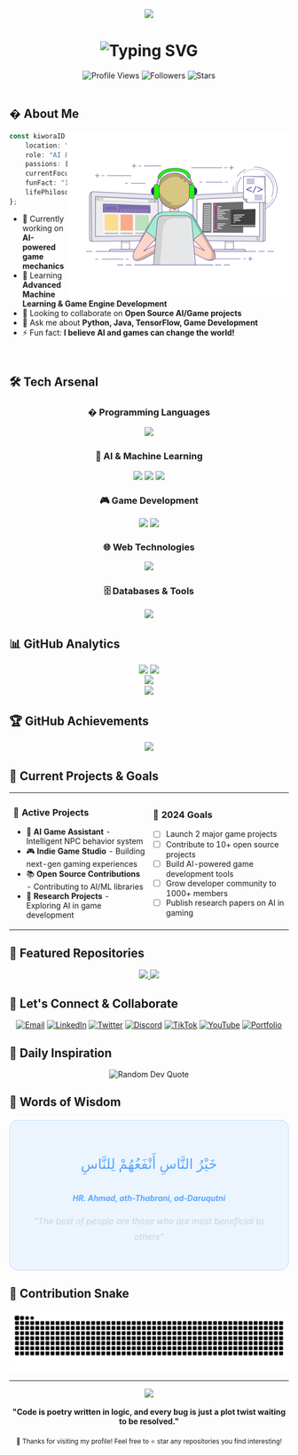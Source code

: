 <div align="center">
  <img src="https://capsule-render.vercel.app/api?type=waving&color=gradient&customColorList=12&height=200&section=header&text=KiworaID&fontSize=80&fontColor=fff&animation=fadeIn&fontAlignY=35" />
</div>

<h1 align="center">
  <img src="https://readme-typing-svg.herokuapp.com?font=Fira+Code&weight=600&size=28&duration=3000&pause=1000&color=58A6FF&center=true&vCenter=true&multiline=true&width=600&height=100&lines=Hi+%F0%9F%91%8B+I'm+KiworaID;AI+%26+Game+Developer;Building+the+Future+with+Code" alt="Typing SVG" />
</h1>

<div align="center">
  <img src="https://komarev.com/ghpvc/?username=KiworaID&style=for-the-badge&color=58A6FF&labelColor=1c1917" alt="Profile Views"/>
  <img src="https://img.shields.io/github/followers/KiworaID?style=for-the-badge&color=58A6FF&labelColor=1c1917" alt="Followers"/>
  <img src="https://img.shields.io/github/stars/KiworaID?style=for-the-badge&color=58A6FF&labelColor=1c1917" alt="Stars"/>
</div>

<br/>

## � About Me

<img align="right" alt="Coding" width="400" src="https://raw.githubusercontent.com/devSouvik/devSouvik/master/gif3.gif">

```typescript
const kiworaID = {
    location: "Indonesia 🇮🇩",
    role: "AI & Game Developer",
    passions: ["Artificial Intelligence", "Game Development", "Innovation"],
    currentFocus: "Building intelligent systems and immersive experiences",
    funFact: "I turn coffee into code and ideas into reality ☕️→💻",
    lifePhilosophy: "The best people are those who benefit others the most"
};
```

- 🔭 Currently working on **AI-powered game mechanics**
- 🌱 Learning **Advanced Machine Learning & Game Engine Development**
- 👯 Looking to collaborate on **Open Source AI/Game projects**
- 💬 Ask me about **Python, Java, TensorFlow, Game Development**
- ⚡ Fun fact: **I believe AI and games can change the world!**

<br clear="right"/>

## 🛠️ Tech Arsenal

<div align="center">

### � Programming Languages
<img src="https://skillicons.dev/icons?i=python,java,js,ts,cpp,cs" />

### 🤖 AI & Machine Learning
<img src="https://skillicons.dev/icons?i=tensorflow,pytorch,opencv" />
<img src="https://img.shields.io/badge/Scikit--Learn-F7931E?style=for-the-badge&logo=scikit-learn&logoColor=white"/>
<img src="https://img.shields.io/badge/Pandas-150458?style=for-the-badge&logo=pandas&logoColor=white"/>

### 🎮 Game Development
<img src="https://skillicons.dev/icons?i=unity,unreal,godot" />
<img src="https://img.shields.io/badge/GameMaker-000000?style=for-the-badge&logo=gamemaker&logoColor=white"/>

### 🌐 Web Technologies
<img src="https://skillicons.dev/icons?i=react,nextjs,nodejs,html,css" />

### 🗄️ Databases & Tools
<img src="https://skillicons.dev/icons?i=mysql,mongodb,git,github,vscode,docker" />

</div>

## 📊 GitHub Analytics

<div align="center">
  <img height="180em" src="https://github-readme-stats.vercel.app/api?username=KiworaID&show_icons=true&theme=tokyonight&include_all_commits=true&count_private=true&hide_border=true&bg_color=0d1117&title_color=58a6ff&text_color=c9d1d9&icon_color=58a6ff"/>
  <img height="180em" src="https://github-readme-stats.vercel.app/api/top-langs/?username=KiworaID&layout=compact&langs_count=8&theme=tokyonight&hide_border=true&bg_color=0d1117&title_color=58a6ff&text_color=c9d1d9"/>
</div>

<div align="center">
  <img src="https://github-readme-streak-stats.herokuapp.com/?user=KiworaID&theme=tokyonight&hide_border=true&background=0d1117&stroke=58a6ff&ring=58a6ff&fire=58a6ff&currStreakLabel=58a6ff"/>
</div>

<div align="center">
  <img src="https://github-readme-activity-graph.vercel.app/graph?username=KiworaID&theme=tokyo-night&hide_border=true&bg_color=0d1117&color=58a6ff&line=58a6ff&point=c9d1d9"/>
</div>

## 🏆 GitHub Achievements

<div align="center">
  <img src="https://github-profile-trophy.vercel.app/?username=KiworaID&theme=tokyonight&no-frame=true&no-bg=true&margin-w=4&row=2&column=4"/>
</div>

## 🎯 Current Projects & Goals

<table align="center">
<tr>
<td width="50%">

### 🚀 Active Projects
- 🤖 **AI Game Assistant** - Intelligent NPC behavior system
- 🎮 **Indie Game Studio** - Building next-gen gaming experiences
- 📚 **Open Source Contributions** - Contributing to AI/ML libraries
- 🔬 **Research Projects** - Exploring AI in game development

</td>
<td width="50%">

### 🎯 2024 Goals
- [ ] Launch 2 major game projects
- [ ] Contribute to 10+ open source projects
- [ ] Build AI-powered game development tools
- [ ] Grow developer community to 1000+ members
- [ ] Publish research papers on AI in gaming

</td>
</tr>
</table>

## 🌟 Featured Repositories

<div align="center">
  <a href="https://github.com/KiworaID/ai-game-engine">
    <img src="https://github-readme-stats.vercel.app/api/pin/?username=KiworaID&repo=ai-game-engine&theme=tokyonight&hide_border=true&bg_color=0d1117"/>
  </a>
  <a href="https://github.com/KiworaID/ml-game-analytics">
    <img src="https://github-readme-stats.vercel.app/api/pin/?username=KiworaID&repo=ml-game-analytics&theme=tokyonight&hide_border=true&bg_color=0d1117"/>
  </a>
</div>

## 🤝 Let's Connect & Collaborate

<div align="center">

[![Email](https://img.shields.io/badge/Email-EA4335?style=for-the-badge&logo=gmail&logoColor=white)](mailto:165986268+KiworaID@users.noreply.github.com)
[![LinkedIn](https://img.shields.io/badge/LinkedIn-0A66C2?style=for-the-badge&logo=linkedin&logoColor=white)](https://linkedin.com/in/kiworaid)
[![Twitter](https://img.shields.io/badge/Twitter-1DA1F2?style=for-the-badge&logo=twitter&logoColor=white)](https://twitter.com/kiworaid)
[![Discord](https://img.shields.io/badge/Discord-5865F2?style=for-the-badge&logo=discord&logoColor=white)](https://discord.gg/kiworaid)
[![TikTok](https://img.shields.io/badge/TikTok-000000?style=for-the-badge&logo=tiktok&logoColor=white)](https://www.tiktok.com/@kiworaid)
[![YouTube](https://img.shields.io/badge/YouTube-FF0000?style=for-the-badge&logo=youtube&logoColor=white)](https://www.youtube.com/@kiworaid)
[![Portfolio](https://img.shields.io/badge/Portfolio-FF5722?style=for-the-badge&logo=google-chrome&logoColor=white)](https://kiworaid.dev)

</div>

## 💭 Daily Inspiration

<div align="center">
  <img src="https://quotes-github-readme.vercel.app/api?type=horizontal&theme=tokyonight&border=true" alt="Random Dev Quote"/>
</div>

## 📖 Words of Wisdom

<div align="center">
  <div style="background: rgba(88, 166, 255, 0.1); border-radius: 15px; padding: 25px; margin: 20px 0; border: 1px solid rgba(88, 166, 255, 0.3);">
    <p align="center" style="font-family: 'Traditional Arabic', serif; font-size: 1.8em; line-height: 2.2; color: #58a6ff;">
      خَيْرُ النَّاسِ أَنْفَعُهُمْ لِلنَّاسِ
    </p>
    <p align="center" style="font-style: italic; color: #58a6ff; margin: 15px 0;">
      <b>HR. Ahmad, ath-Thabrani, ad-Daruqutni</b>
    </p>
    <p align="center" style="max-width: 800px; margin: 20px auto; line-height: 1.8; color: #c9d1d9; font-size: 1.1em;">
      <em>"The best of people are those who are most beneficial to others"</em>
    </p>
  </div>
</div>

## 🐍 Contribution Snake

<div align="center">
  <img src="https://raw.githubusercontent.com/KiworaID/KiworaID/output/github-contribution-grid-snake-dark.svg" alt="Snake animation" />
</div>

---

<div align="center">
  <img src="https://capsule-render.vercel.app/api?type=waving&color=gradient&customColorList=12&height=100&section=footer" />

  **"Code is poetry written in logic, and every bug is just a plot twist waiting to be resolved."**

  <sub>💙 Thanks for visiting my profile! Feel free to ⭐ star any repositories you find interesting!</sub>
</div>
